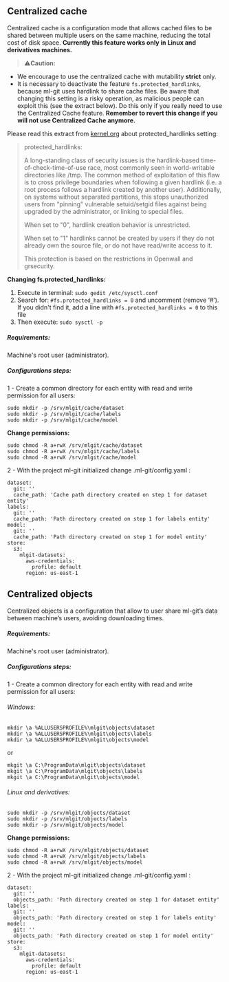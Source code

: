## <a name="centralized-cache">Centralized cache</a>

Centralized cache is a configuration mode that allows cached files to be shared between multiple users on the same machine, reducing the total cost of disk space. **Currently this feature works only in Linux and derivatives machines.**

>:warning:**Caution:**

- We encourage to use the centralized cache with mutability **strict** only.
- It is necessary to deactivate the feature `fs.protected_hardlinks`, because ml-git uses hardlink to share cache files. Be aware that changing this setting is a risky operation, as malicious people can exploit this (see the extract below). Do this only if you really need to use the Centralized Cache feature. **Remember to revert this change if you will not use Centralized Cache anymore.**

Please read this extract from [kernel.org](https://www.kernel.org/doc/Documentation/sysctl/fs.txt) about protected_hardlinks setting:

>  protected_hardlinks:
>
> A long-standing class of security issues is the hardlink-based
> time-of-check-time-of-use race, most commonly seen in world-writable
> directories like /tmp. The common method of exploitation of this flaw
> is to cross privilege boundaries when following a given hardlink (i.e. a
> root process follows a hardlink created by another user). Additionally,
> on systems without separated partitions, this stops unauthorized users
> from "pinning" vulnerable setuid/setgid files against being upgraded by
> the administrator, or linking to special files.
> 
> When set to "0", hardlink creation behavior is unrestricted.
> 
> When set to "1" hardlinks cannot be created by users if they do not
> already own the source file, or do not have read/write access to it.
> 
> This protection is based on the restrictions in Openwall and grsecurity.


**Changing fs.protected_hardlinks:**

1. Execute in terminal: `sudo gedit /etc/sysctl.conf`
2. Search for: `#fs.protected_hardlinks = 0` and uncomment (remove ‘#’). If you didn't find it, add a line with `#fs.protected_hardlinks = 0` to this file
3. Then execute: `sudo sysctl -p`


##### Requirements:

Machine's root user (administrator).

##### Configurations steps:

1 - Create a common directory for each entity with read and write permission for all users:

```
sudo mkdir -p /srv/mlgit/cache/dataset
sudo mkdir -p /srv/mlgit/cache/labels
sudo mkdir -p /srv/mlgit/cache/model
```

**Change permissions:**

```
sudo chmod -R a+rwX /srv/mlgit/cache/dataset
sudo chmod -R a+rwX /srv/mlgit/cache/labels
sudo chmod -R a+rwX /srv/mlgit/cache/model
```

2 - With the project ml-git initialized change .ml-git/config.yaml :

```
dataset:
  git: ''
  cache_path: 'Cache path directory created on step 1 for dataset entity'
labels:
  git: ''
  cache_path: 'Path directory created on step 1 for labels entity'
model:
  git: ''
  cache_path: 'Path directory created on step 1 for model entity'
store:
  s3:
    mlgit-datasets:
      aws-credentials:
        profile: default
      region: us-east-1
```

## <a name="centralized-objects">Centralized objects</a>

Centralized objects is a configuration that allow to user share ml-git’s data between machine’s users, avoiding downloading times.

##### Requirements:

Machine's root user (administrator).

##### Configurations steps:

1 - Create a common directory for each entity with read and write permission for all users:

###### Windows:

```
mkdir \a %ALLUSERSPROFILE%\mlgit\objects\dataset
mkdir \a %ALLUSERSPROFILE%\mlgit\objects\labels
mkdir \a %ALLUSERSPROFILE%\mlgit\objects\model
```

or

```
mkgit \a C:\ProgramData\mlgit\objects\dataset
mkgit \a C:\ProgramData\mlgit\objects\labels
mkgit \a C:\ProgramData\mlgit\objects\model
```

###### Linux and derivatives:

```
sudo mkdir -p /srv/mlgit/objects/dataset
sudo mkdir -p /srv/mlgit/objects/labels
sudo mkdir -p /srv/mlgit/objects/model
```

**Change permissions:**

```
sudo chmod -R a+rwX /srv/mlgit/objects/dataset
sudo chmod -R a+rwX /srv/mlgit/objects/labels
sudo chmod -R a+rwX /srv/mlgit/objects/model
```

2 - With the project ml-git initialized change .ml-git/config.yaml :

```
dataset:
  git: ''
  objects_path: 'Path directory created on step 1 for dataset entity'
labels:
  git: ''
  objects_path: 'Path directory created on step 1 for labels entity'
model:
  git: ''
  objects_path: 'Path directory created on step 1 for model entity'
store:
  s3:
    mlgit-datasets:
      aws-credentials:
        profile: default
      region: us-east-1
```